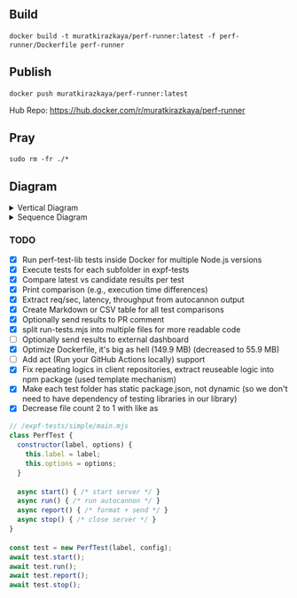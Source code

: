 
## Build

```
docker build -t muratkirazkaya/perf-runner:latest -f perf-runner/Dockerfile perf-runner
```

## Publish

```
docker push muratkirazkaya/perf-runner:latest
```

Hub Repo: https://hub.docker.com/r/muratkirazkaya/perf-runner

## Pray

```
sudo rm -fr ./*
```

## Diagram

<details>
<summary>Vertical Diagram</summary>

![diagram](diagram.svg)
</details>

<details>
<summary>Sequence Diagram</summary>

[![](https://mermaid.ink/img/pako:eNrtVl1PGzkU_StXfiihmslnE5J5qJYNNFRdSkSRKlVIlZm5E7zM2F7bU2AR_73-mHwHGlX7uA8gX8-5x9fHJ75-IqnIkCRE4z8V8hRPGJ0pWl5zAFoZwavyBpWLJFWGpUxSbmByBlTDhJmz6gaOU8ME15uYE5HeoXK4ejQW3FDGt9lUxa9QG-2wdhwbFzTLv7coU8FzNnOwMNqFqQwrPJMf7EI4-suK81Cci2Llw11ghboqzFSJ1Ffno1jaELUWOzNmzNxWN8fTjy4hBDGVLEAdeHIWv38fNEngSrHZzFYiUeV1GW5zQSho3Nt8QP4DflClD112SLQMc9USKC24cRjI57MWEDRKbGrBMmpw7OOGZwnf4jWaWl0P3yLzaiYwQ-NmPogiQ6Ub-CDzcFwtT-tR66wF0wZE7nWGPOQF9kIICR-EAqTp7ep393Ft8eWJJfPpxkFB3fRBBFyWwLg2tChgejz-dDw5_SN8jGrCw8AY_i_JVo4BHzD98shTUCXEKoeWKWXLn4n3R6CLAxu8eQPlXcYUxBKazeY-tKm0tNCiUrZWNAt8rbfQbO1Dsly0ZbCUvqg9F99c-a2z4yrPXgV4pfcG7jySvbLtjbS4CHyhL-SuG81jLv0vNBjs1x5KKc_8b2PDRk6u_8w8i0X-98_v-Mct_XuuWQj_unEWsBe9s2wC7pYs7W1fY3UjHEG05r5ok7K20JJm8-J1lEwLflEZWe2sYAVcFJiaHUlgG8X2xb3MdGL604NMcAxAWhhgOUwvv388AVs0jC_Oz08_X11dfDr9DNJWjNxsVbNoca4hWD3tRqeXY1GWFtyoBfrL3vv1vhfwrW27hD9F9vjaClJos8I9T9mLe2pzMfPSFBpfUVUqZlv3OVV3mbjn9UnZx4FwXVGLAnfLu-LD0wdmlp17pVNbzOQsga9C3eWFuAdbkfSnV6BzJolIicq28Mw-wp5c3jUxt1jiNUnsMMOcOlOSa_5soe5J5txOEqMqjIgS1eyWJDm124tIJZ3n6hfcYta-Sr4JUc5TbEiSJ_JAkm5v1Oy3--1hb9R51-10R0cReSTJsNcc9jvDUafdGfS6w87Rc0T-9QTt5tFgMLR__eFRdzDodSKCGTNCnYc3pH9KRmSm3GbqAq1oqMai4oYknfao__wTbvmjGA?type=png)](https://mermaid.live/edit#pako:eNrtVl1PGzkU_StXfiihmslnE5J5qJYNNFRdSkSRKlVIlZm5E7zM2F7bU2AR_73-mHwHGlX7uA8gX8-5x9fHJ75-IqnIkCRE4z8V8hRPGJ0pWl5zAFoZwavyBpWLJFWGpUxSbmByBlTDhJmz6gaOU8ME15uYE5HeoXK4ejQW3FDGt9lUxa9QG-2wdhwbFzTLv7coU8FzNnOwMNqFqQwrPJMf7EI4-suK81Cci2Llw11ghboqzFSJ1Ffno1jaELUWOzNmzNxWN8fTjy4hBDGVLEAdeHIWv38fNEngSrHZzFYiUeV1GW5zQSho3Nt8QP4DflClD112SLQMc9USKC24cRjI57MWEDRKbGrBMmpw7OOGZwnf4jWaWl0P3yLzaiYwQ-NmPogiQ6Ub-CDzcFwtT-tR66wF0wZE7nWGPOQF9kIICR-EAqTp7ep393Ft8eWJJfPpxkFB3fRBBFyWwLg2tChgejz-dDw5_SN8jGrCw8AY_i_JVo4BHzD98shTUCXEKoeWKWXLn4n3R6CLAxu8eQPlXcYUxBKazeY-tKm0tNCiUrZWNAt8rbfQbO1Dsly0ZbCUvqg9F99c-a2z4yrPXgV4pfcG7jySvbLtjbS4CHyhL-SuG81jLv0vNBjs1x5KKc_8b2PDRk6u_8w8i0X-98_v-Mct_XuuWQj_unEWsBe9s2wC7pYs7W1fY3UjHEG05r5ok7K20JJm8-J1lEwLflEZWe2sYAVcFJiaHUlgG8X2xb3MdGL604NMcAxAWhhgOUwvv388AVs0jC_Oz08_X11dfDr9DNJWjNxsVbNoca4hWD3tRqeXY1GWFtyoBfrL3vv1vhfwrW27hD9F9vjaClJos8I9T9mLe2pzMfPSFBpfUVUqZlv3OVV3mbjn9UnZx4FwXVGLAnfLu-LD0wdmlp17pVNbzOQsga9C3eWFuAdbkfSnV6BzJolIicq28Mw-wp5c3jUxt1jiNUnsMMOcOlOSa_5soe5J5txOEqMqjIgS1eyWJDm124tIJZ3n6hfcYta-Sr4JUc5TbEiSJ_JAkm5v1Oy3--1hb9R51-10R0cReSTJsNcc9jvDUafdGfS6w87Rc0T-9QTt5tFgMLR__eFRdzDodSKCGTNCnYc3pH9KRmSm3GbqAq1oqMai4oYknfao__wTbvmjGA)
</details>

### TODO

- [x] Run perf-test-lib tests inside Docker for multiple Node.js versions
- [x] Execute tests for each subfolder in expf-tests
- [x] Compare latest vs candidate results per test
- [x] Print comparison (e.g., execution time differences)
- [x] Extract req/sec, latency, throughput from autocannon output
- [x] Create Markdown or CSV table for all test comparisons
- [x] Optionally send results to PR comment
- [x] split run-tests.mjs into multiple files for more readable code
- [ ] Optionally send results to external dashboard
- [x] Optimize Dockerfile, it's big as hell (149.9 MB) (decreased to 55.9 MB)
- [ ] Add act (Run your GitHub Actions locally) support
- [x] Fix repeating logics in client repositories, extract reuseable logic into npm package (used template mechanism)
- [x] Make each test folder has static package.json, not dynamic (so we don't need to have dependency of testing libraries in our library)
- [x] Decrease file count 2 to 1 with like as 
```js
// /expf-tests/simple/main.mjs
class PerfTest {
  constructor(label, options) {
    this.label = label;
    this.options = options;
  }

  async start() { /* start server */ }
  async run() { /* run autocannon */ }
  async report() { /* format + send */ }
  async stop() { /* close server */ }
}

const test = new PerfTest(label, config);
await test.start();
await test.run();
await test.report();
await test.stop();
```


